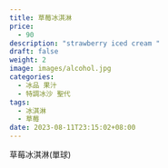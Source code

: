 ```yaml
---
title: 草莓冰淇淋
price:
  - 90
description: "strawberry iced cream "
draft: false
weight: 2
image: images/alcohol.jpg
categories:
  - 冰品 果汁
  - 特調冰沙 聖代
tags:
  - 冰淇淋
  - 草莓
date: 2023-08-11T23:15:02+08:00
---
```

草莓冰淇淋(單球)